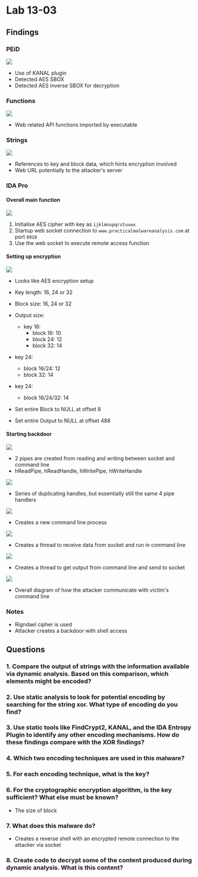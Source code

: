 # Lab 13-03

## Findings

### PEiD
![](../Images/Lab-13-03-01.png)

 - Use of KANAL plugin
 - Detected AES SBOX
 - Detected AES inverse SBOX for decryption

### Functions
![](../Images/Lab-13-03-02.png)

 - Web related API functions imported by executable

### Strings
![](../Images/Lab-13-03-03.png)

 - References to key and block data, which hints encryption involved
 - Web URL potentially to the attacker's server

### IDA Pro

#### Overall main function
![](../Images/Lab-13-03-04.png)

1. Initialise AES cipher with key as `ijklmnopqrstuvwx`
2. Startup web socket connection to `www.practicalmalwareanalysis.com` at port `8910`
3. Use the web socket to execute remote access function

#### Setting up encryption
![](../Images/Lab-13-03-05.png)

 - Looks like AES encryption setup

 - Key length: 16, 24 or 32
 - Block size: 16, 24 or 32
 - Output size:
   - key 16:
     - block 16: 10
     - block 24: 12
     - block 32: 14
 - key 24:
     - block 16/24: 12
     - block 32: 14
 - key 24:
     - block 16/24/32: 14
 - Set entire Block to NULL at offset 8
 - Set entire Output to NULL at offset 488

#### Starting backdoor
![](../Images/Lab-13-03-06.png)

 - 2 pipes are created from reading and writing between socket and command line
 - hReadPipe, hReadHandle, hWritePipe, hWriteHandle

![](../Images/Lab-13-03-07.png)

 - Series of duplicating handles, but essentially still the same 4 pipe handlers

![](../Images/Lab-13-03-08.png)

 - Creates a new command line process

![](../Images/Lab-13-03-09.png)

 - Creates a thread to receive data from socket and run in command line

![](../Images/Lab-13-03-10.png)

 - Creates a thread to get output from command line and send to socket

![](../Images/Lab-13-03-11.png)

 - Overall diagram of how the attacker communicate with victim's command line

### Notes
 - Rigndael cipher is used
 - Attacker creates a backdoor with shell access

## Questions
### 1. Compare the output of strings with the information available via dynamic analysis. Based on this comparison, which elements might be encoded?


### 2. Use static analysis to look for potential encoding by searching for the string xor. What type of encoding do you find?


### 3. Use static tools like FindCrypt2, KANAL, and the IDA Entropy Plugin to identify any other encoding mechanisms. How do these findings compare with the XOR findings?


### 4. Which two encoding techniques are used in this malware?


### 5. For each encoding technique, what is the key?


### 6. For the cryptographic encryption algorithm, is the key sufficient? What else must be known?
 - The size of block

### 7. What does this malware do?
 - Creates a reverse shell with an encrypted remote connection to the attacker via socket

### 8. Create code to decrypt some of the content produced during dynamic analysis. What is this content?

